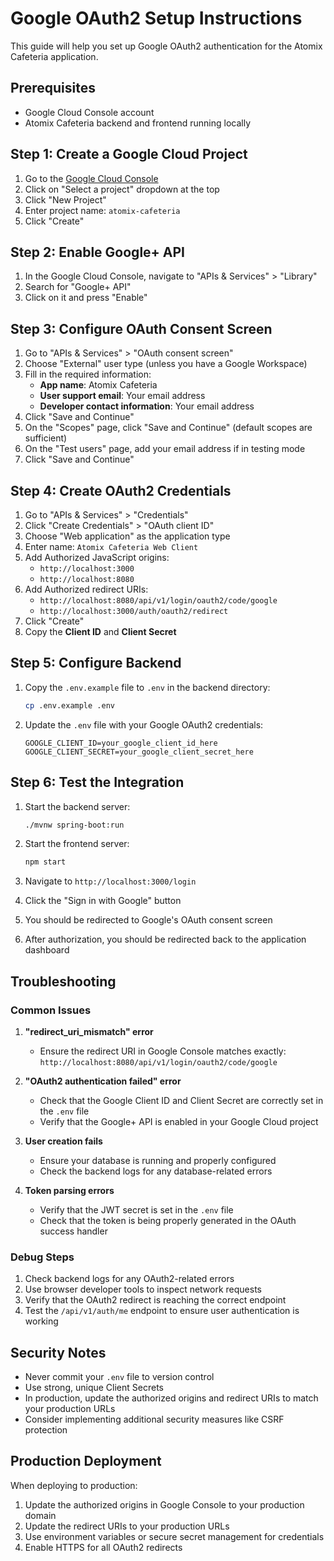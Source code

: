 # Google OAuth2 Setup Instructions

This guide will help you set up Google OAuth2 authentication for the Atomix Cafeteria application.

## Prerequisites

- Google Cloud Console account
- Atomix Cafeteria backend and frontend running locally

## Step 1: Create a Google Cloud Project

1. Go to the [Google Cloud Console](https://console.cloud.google.com/)
2. Click on "Select a project" dropdown at the top
3. Click "New Project"
4. Enter project name: `atomix-cafeteria`  
5. Click "Create"

## Step 2: Enable Google+ API

1. In the Google Cloud Console, navigate to "APIs & Services" > "Library"
2. Search for "Google+ API" 
3. Click on it and press "Enable"

## Step 3: Configure OAuth Consent Screen

1. Go to "APIs & Services" > "OAuth consent screen"
2. Choose "External" user type (unless you have a Google Workspace)
3. Fill in the required information:
   - **App name**: Atomix Cafeteria
   - **User support email**: Your email address
   - **Developer contact information**: Your email address
4. Click "Save and Continue"
5. On the "Scopes" page, click "Save and Continue" (default scopes are sufficient)
6. On the "Test users" page, add your email address if in testing mode
7. Click "Save and Continue"

## Step 4: Create OAuth2 Credentials

1. Go to "APIs & Services" > "Credentials"
2. Click "Create Credentials" > "OAuth client ID"
3. Choose "Web application" as the application type
4. Enter name: `Atomix Cafeteria Web Client`
5. Add Authorized JavaScript origins:
   - `http://localhost:3000`
   - `http://localhost:8080`
6. Add Authorized redirect URIs:
   - `http://localhost:8080/api/v1/login/oauth2/code/google`
   - `http://localhost:3000/auth/oauth2/redirect`
7. Click "Create"
8. Copy the **Client ID** and **Client Secret**

## Step 5: Configure Backend

1. Copy the `.env.example` file to `.env` in the backend directory:
   ```bash
   cp .env.example .env
   ```

2. Update the `.env` file with your Google OAuth2 credentials:
   ```env
   GOOGLE_CLIENT_ID=your_google_client_id_here
   GOOGLE_CLIENT_SECRET=your_google_client_secret_here
   ```

## Step 6: Test the Integration

1. Start the backend server:
   ```bash
   ./mvnw spring-boot:run
   ```

2. Start the frontend server:
   ```bash
   npm start
   ```

3. Navigate to `http://localhost:3000/login`
4. Click the "Sign in with Google" button
5. You should be redirected to Google's OAuth consent screen
6. After authorization, you should be redirected back to the application dashboard

## Troubleshooting

### Common Issues

1. **"redirect_uri_mismatch" error**
   - Ensure the redirect URI in Google Console matches exactly: `http://localhost:8080/api/v1/login/oauth2/code/google`

2. **"OAuth2 authentication failed" error**  
   - Check that the Google Client ID and Client Secret are correctly set in the `.env` file
   - Verify that the Google+ API is enabled in your Google Cloud project

3. **User creation fails**
   - Ensure your database is running and properly configured
   - Check the backend logs for any database-related errors

4. **Token parsing errors**
   - Verify that the JWT secret is set in the `.env` file
   - Check that the token is being properly generated in the OAuth success handler

### Debug Steps

1. Check backend logs for any OAuth2-related errors
2. Use browser developer tools to inspect network requests
3. Verify that the OAuth2 redirect is reaching the correct endpoint
4. Test the `/api/v1/auth/me` endpoint to ensure user authentication is working

## Security Notes

- Never commit your `.env` file to version control
- Use strong, unique Client Secrets
- In production, update the authorized origins and redirect URIs to match your production URLs
- Consider implementing additional security measures like CSRF protection

## Production Deployment

When deploying to production:

1. Update the authorized origins in Google Console to your production domain
2. Update the redirect URIs to your production URLs
3. Use environment variables or secure secret management for credentials
4. Enable HTTPS for all OAuth2 redirects
